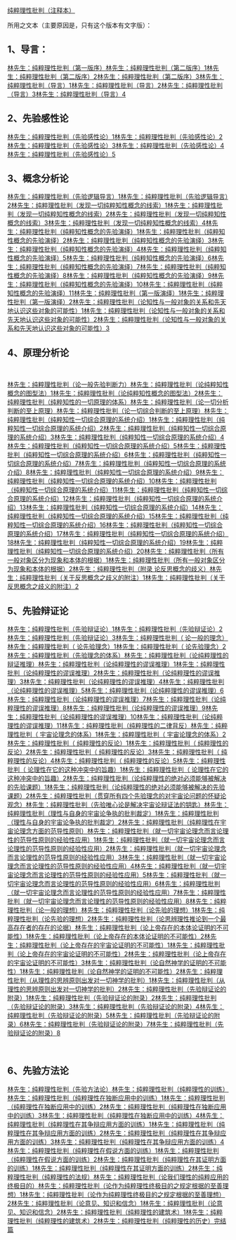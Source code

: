 <a href="https://link.zhihu.com/?target=https%3A//www.daocaorenshuwu.com/book/chuncuilixingpipan/" data-draft-node="block" data-draft-type="link-card" data-image="https://pic2.zhimg.com/v2-c08bcdd4d1d31c88d28662b80ec2b351_120x160.jpg" data-image-width="294" data-image-height="450" class=" wrap external" target="_blank" rel="nofollow noreferrer">纯粹理性批判（注释本）</a><p data-pid="-IOCklmz">所用之文本（主要原因是，只有这个版本有文字版）：</p><h2>1、导言：</h2><a href="https://zhuanlan.zhihu.com/p/98801171" data-draft-node="block" data-draft-type="link-card" data-image="https://pic4.zhimg.com/v2-819028097c1222ad33edb98dffb3b6b7_180x120.jpg" data-image-width="640" data-image-height="427" class="internal">林先生：纯粹理性批判（第一版序）</a><a href="https://zhuanlan.zhihu.com/p/99811597" data-draft-node="block" data-draft-type="link-card" data-image="https://pic4.zhimg.com/v2-819028097c1222ad33edb98dffb3b6b7_180x120.jpg" data-image-width="640" data-image-height="427" class="internal">林先生：纯粹理性批判（第二版序）1</a><a href="https://zhuanlan.zhihu.com/p/100619371" data-draft-node="block" data-draft-type="link-card" data-image="https://pic2.zhimg.com/v2-10e5097178cc0f8ef8478ed4f9995f35_180x120.jpg" data-image-width="640" data-image-height="427" class="internal">林先生：纯粹理性批判（第二版序）2</a><a href="https://zhuanlan.zhihu.com/p/100793915" data-draft-node="block" data-draft-type="link-card" data-image="https://pic2.zhimg.com/v2-10e5097178cc0f8ef8478ed4f9995f35_180x120.jpg" data-image-width="640" data-image-height="427" class="internal">林先生：纯粹理性批判（第二版序）3</a><a href="https://zhuanlan.zhihu.com/p/101149612" data-draft-node="block" data-draft-type="link-card" data-image="https://pic2.zhimg.com/v2-10e5097178cc0f8ef8478ed4f9995f35_180x120.jpg" data-image-width="640" data-image-height="427" class="internal">林先生：纯粹理性批判（导言）1</a><a href="https://zhuanlan.zhihu.com/p/101309903" data-draft-node="block" data-draft-type="link-card" data-image="https://pic2.zhimg.com/v2-10e5097178cc0f8ef8478ed4f9995f35_180x120.jpg" data-image-width="640" data-image-height="427" class="internal">林先生：纯粹理性批判（导言）2</a><a href="https://zhuanlan.zhihu.com/p/101528940" data-draft-node="block" data-draft-type="link-card" data-image="https://pic2.zhimg.com/v2-10e5097178cc0f8ef8478ed4f9995f35_180x120.jpg" data-image-width="640" data-image-height="427" class="internal">林先生：纯粹理性批判（导言）3</a><a href="https://zhuanlan.zhihu.com/p/101758368" data-draft-node="block" data-draft-type="link-card" data-image="https://pic2.zhimg.com/v2-10e5097178cc0f8ef8478ed4f9995f35_180x120.jpg" data-image-width="640" data-image-height="427" class="internal">林先生：纯粹理性批判（导言）4</a><h2>2、先验感性论</h2><a href="https://zhuanlan.zhihu.com/p/102010143" data-draft-node="block" data-draft-type="link-card" data-image="https://pic2.zhimg.com/v2-10e5097178cc0f8ef8478ed4f9995f35_180x120.jpg" data-image-width="640" data-image-height="427" class="internal">林先生：纯粹理性批判（先验感性论）1</a><a href="https://zhuanlan.zhihu.com/p/102179241" data-draft-node="block" data-draft-type="link-card" data-image="https://pic2.zhimg.com/v2-10e5097178cc0f8ef8478ed4f9995f35_180x120.jpg" data-image-width="640" data-image-height="427" class="internal">林先生：纯粹理性批判（先验感性论）2</a><a href="https://zhuanlan.zhihu.com/p/102303535" data-draft-node="block" data-draft-type="link-card" data-image="https://pic2.zhimg.com/v2-10e5097178cc0f8ef8478ed4f9995f35_180x120.jpg" data-image-width="640" data-image-height="427" class="internal">林先生：纯粹理性批判（先验感性论）3</a><a href="https://zhuanlan.zhihu.com/p/102400573" data-draft-node="block" data-draft-type="link-card" data-image="https://pic2.zhimg.com/v2-10e5097178cc0f8ef8478ed4f9995f35_180x120.jpg" data-image-width="640" data-image-height="427" class="internal">林先生：纯粹理性批判（先验感性论）4</a><a href="https://zhuanlan.zhihu.com/p/102557657" data-draft-node="block" data-draft-type="link-card" data-image="https://pic2.zhimg.com/v2-10e5097178cc0f8ef8478ed4f9995f35_180x120.jpg" data-image-width="640" data-image-height="427" class="internal">林先生：纯粹理性批判（先验感性论）5</a><h2>3、概念分析论</h2><a href="https://zhuanlan.zhihu.com/p/102730265" data-draft-node="block" data-draft-type="link-card" data-image="https://pic2.zhimg.com/v2-10e5097178cc0f8ef8478ed4f9995f35_180x120.jpg" data-image-width="640" data-image-height="427" class="internal">林先生：纯粹理性批判（先验逻辑导言）1</a><a href="https://zhuanlan.zhihu.com/p/102930330" data-draft-node="block" data-draft-type="link-card" data-image="https://pic2.zhimg.com/v2-10e5097178cc0f8ef8478ed4f9995f35_180x120.jpg" data-image-width="640" data-image-height="427" class="internal">林先生：纯粹理性批判（先验逻辑导言）2</a><a href="https://zhuanlan.zhihu.com/p/103099331" data-draft-node="block" data-draft-type="link-card" data-image="https://pic2.zhimg.com/v2-10e5097178cc0f8ef8478ed4f9995f35_180x120.jpg" data-image-width="640" data-image-height="427" class="internal">林先生：纯粹理性批判（发现一切纯粹知性概念的线索）1</a><a href="https://zhuanlan.zhihu.com/p/103260173" data-draft-node="block" data-draft-type="link-card" data-image="https://pic2.zhimg.com/v2-10e5097178cc0f8ef8478ed4f9995f35_180x120.jpg" data-image-width="640" data-image-height="427" class="internal">林先生：纯粹理性批判（发现一切纯粹知性概念的线索）2</a><a href="https://zhuanlan.zhihu.com/p/103372447" data-draft-node="block" data-draft-type="link-card" data-image="https://pic2.zhimg.com/v2-10e5097178cc0f8ef8478ed4f9995f35_180x120.jpg" data-image-width="640" data-image-height="427" class="internal">林先生：纯粹理性批判（发现一切纯粹知性概念的线索）3</a><a href="https://zhuanlan.zhihu.com/p/103485880" data-draft-node="block" data-draft-type="link-card" data-image="https://pic2.zhimg.com/v2-10e5097178cc0f8ef8478ed4f9995f35_180x120.jpg" data-image-width="640" data-image-height="427" class="internal">林先生：纯粹理性批判（发现一切纯粹知性概念的线索）4</a><a href="https://zhuanlan.zhihu.com/p/103595520" data-draft-node="block" data-draft-type="link-card" data-image="https://pic2.zhimg.com/v2-10e5097178cc0f8ef8478ed4f9995f35_180x120.jpg" data-image-width="640" data-image-height="427" class="internal">林先生：纯粹理性批判（纯粹知性概念的先验演绎）1</a><a href="https://zhuanlan.zhihu.com/p/103701523" data-draft-node="block" data-draft-type="link-card" data-image="https://pic2.zhimg.com/v2-10e5097178cc0f8ef8478ed4f9995f35_180x120.jpg" data-image-width="640" data-image-height="427" class="internal">林先生：纯粹理性批判（纯粹知性概念的先验演绎）2</a><a href="https://zhuanlan.zhihu.com/p/103789165" data-draft-node="block" data-draft-type="link-card" data-image="https://pic2.zhimg.com/v2-10e5097178cc0f8ef8478ed4f9995f35_180x120.jpg" data-image-width="640" data-image-height="427" class="internal">林先生：纯粹理性批判（纯粹知性概念的先验演绎）3</a><a href="https://zhuanlan.zhihu.com/p/103983276" data-draft-node="block" data-draft-type="link-card" data-image="https://pic2.zhimg.com/v2-10e5097178cc0f8ef8478ed4f9995f35_180x120.jpg" data-image-width="640" data-image-height="427" class="internal">林先生：纯粹理性批判（纯粹知性概念的先验演绎）4</a><a href="https://zhuanlan.zhihu.com/p/104046662" data-draft-node="block" data-draft-type="link-card" data-image="https://pic2.zhimg.com/v2-10e5097178cc0f8ef8478ed4f9995f35_180x120.jpg" data-image-width="640" data-image-height="427" class="internal">林先生：纯粹理性批判（纯粹知性概念的先验演绎）5</a><a href="https://zhuanlan.zhihu.com/p/104216863" data-draft-node="block" data-draft-type="link-card" data-image="https://pic2.zhimg.com/v2-10e5097178cc0f8ef8478ed4f9995f35_180x120.jpg" data-image-width="640" data-image-height="427" class="internal">林先生：纯粹理性批判（纯粹知性概念的先验演绎）6</a><a href="https://zhuanlan.zhihu.com/p/104307790" data-draft-node="block" data-draft-type="link-card" data-image="https://pic2.zhimg.com/v2-10e5097178cc0f8ef8478ed4f9995f35_180x120.jpg" data-image-width="640" data-image-height="427" class="internal">林先生：纯粹理性批判（纯粹知性概念的先验演绎）7</a><a href="https://zhuanlan.zhihu.com/p/104508386" data-draft-node="block" data-draft-type="link-card" data-image="https://pic2.zhimg.com/v2-10e5097178cc0f8ef8478ed4f9995f35_180x120.jpg" data-image-width="640" data-image-height="427" class="internal">林先生：纯粹理性批判（纯粹知性概念的先验演绎）8</a><a href="https://zhuanlan.zhihu.com/p/104620940" data-draft-node="block" data-draft-type="link-card" data-image="https://pic2.zhimg.com/v2-10e5097178cc0f8ef8478ed4f9995f35_180x120.jpg" data-image-width="640" data-image-height="427" class="internal">林先生：纯粹理性批判（纯粹知性概念的先验演绎）9</a><a href="https://zhuanlan.zhihu.com/p/104745654" data-draft-node="block" data-draft-type="link-card" data-image="https://pic2.zhimg.com/v2-10e5097178cc0f8ef8478ed4f9995f35_180x120.jpg" data-image-width="640" data-image-height="427" class="internal">林先生：纯粹理性批判（纯粹知性概念的先验演绎）10</a><a href="https://zhuanlan.zhihu.com/p/104901865" data-draft-node="block" data-draft-type="link-card" data-image="https://pic2.zhimg.com/v2-10e5097178cc0f8ef8478ed4f9995f35_180x120.jpg" data-image-width="640" data-image-height="427" class="internal">林先生：纯粹理性批判（纯粹知性概念的先验演绎）11</a><a href="https://zhuanlan.zhihu.com/p/166334175" data-draft-node="block" data-draft-type="link-card" data-image="https://pic1.zhimg.com/v2-aee740939184938312c6b58df458ea20_180x120.jpg" data-image-width="640" data-image-height="427" class="internal">林先生：纯粹理性批判（第一版演绎）1</a><a href="https://zhuanlan.zhihu.com/p/166648241" data-draft-node="block" data-draft-type="link-card" data-image="https://pic1.zhimg.com/v2-aee740939184938312c6b58df458ea20_180x120.jpg" data-image-width="640" data-image-height="427" class="internal">林先生：纯粹理性批判（第一版演绎）2</a><a href="https://zhuanlan.zhihu.com/p/168425314" data-draft-node="block" data-draft-type="link-card" data-image="https://pic1.zhimg.com/v2-aee740939184938312c6b58df458ea20_180x120.jpg" data-image-width="640" data-image-height="427" class="internal">林先生：纯粹理性批判（论知性与一般对象的关系和先天地认识这些对象的可能性）1</a><a href="https://zhuanlan.zhihu.com/p/172465039" data-draft-node="block" data-draft-type="link-card" data-image="https://pic1.zhimg.com/v2-aee740939184938312c6b58df458ea20_180x120.jpg" data-image-width="640" data-image-height="427" class="internal">林先生：纯粹理性批判（论知性与一般对象的关系和先天地认识这些对象的可能性）2</a><a href="https://zhuanlan.zhihu.com/p/174349752" data-draft-node="block" data-draft-type="link-card" data-image="https://pic1.zhimg.com/v2-aee740939184938312c6b58df458ea20_180x120.jpg" data-image-width="640" data-image-height="427" class="internal">林先生：纯粹理性批判（论知性与一般对象的关系和先天地认识这些对象的可能性）3</a><h2>4、原理分析论</h2><p class="ztext-empty-paragraph"><br/></p><a href="https://zhuanlan.zhihu.com/p/105081347" data-draft-node="block" data-draft-type="link-card" data-image="https://pic2.zhimg.com/v2-10e5097178cc0f8ef8478ed4f9995f35_180x120.jpg" data-image-width="640" data-image-height="427" class="internal">林先生：纯粹理性批判（论一般先验判断力）</a><a href="https://zhuanlan.zhihu.com/p/105262156" data-draft-node="block" data-draft-type="link-card" data-image="https://pic2.zhimg.com/v2-10e5097178cc0f8ef8478ed4f9995f35_180x120.jpg" data-image-width="640" data-image-height="427" class="internal">林先生：纯粹理性批判（论纯粹知性概念的图型法）1</a><a href="https://zhuanlan.zhihu.com/p/105454607" data-draft-node="block" data-draft-type="link-card" data-image="https://pic2.zhimg.com/v2-10e5097178cc0f8ef8478ed4f9995f35_180x120.jpg" data-image-width="640" data-image-height="427" class="internal">林先生：纯粹理性批判（论纯粹知性概念的图型法）2</a><a href="https://zhuanlan.zhihu.com/p/105628603" data-draft-node="block" data-draft-type="link-card" data-image="https://pic2.zhimg.com/v2-10e5097178cc0f8ef8478ed4f9995f35_180x120.jpg" data-image-width="640" data-image-height="427" class="internal">林先生：纯粹理性批判（纯粹知性的一切原理的体系）</a><a href="https://zhuanlan.zhihu.com/p/105924392" data-draft-node="block" data-draft-type="link-card" data-image="https://pic2.zhimg.com/v2-10e5097178cc0f8ef8478ed4f9995f35_180x120.jpg" data-image-width="640" data-image-height="427" class="internal">林先生：纯粹理性批判（论一切分析判断的至上原理）</a><a href="https://zhuanlan.zhihu.com/p/106098145" data-draft-node="block" data-draft-type="link-card" data-image="https://pic2.zhimg.com/v2-10e5097178cc0f8ef8478ed4f9995f35_180x120.jpg" data-image-width="640" data-image-height="427" class="internal">林先生：纯粹理性批判（论一切综合判断的至上原理）</a><a href="https://zhuanlan.zhihu.com/p/106306803" data-draft-node="block" data-draft-type="link-card" data-image="https://pic2.zhimg.com/v2-10e5097178cc0f8ef8478ed4f9995f35_180x120.jpg" data-image-width="640" data-image-height="427" class="internal">林先生：纯粹理性批判（纯粹知性一切综合原理的系统介绍）1</a><a href="https://zhuanlan.zhihu.com/p/106549257" data-draft-node="block" data-draft-type="link-card" data-image="https://pic2.zhimg.com/v2-10e5097178cc0f8ef8478ed4f9995f35_180x120.jpg" data-image-width="640" data-image-height="427" class="internal">林先生：纯粹理性批判（纯粹知性一切综合原理的系统介绍）2</a><a href="https://zhuanlan.zhihu.com/p/106749810" data-draft-node="block" data-draft-type="link-card" data-image="https://pic2.zhimg.com/v2-10e5097178cc0f8ef8478ed4f9995f35_180x120.jpg" data-image-width="640" data-image-height="427" class="internal">林先生：纯粹理性批判（纯粹知性一切综合原理的系统介绍）3</a><a href="https://zhuanlan.zhihu.com/p/106948006" data-draft-node="block" data-draft-type="link-card" data-image="https://pic2.zhimg.com/v2-10e5097178cc0f8ef8478ed4f9995f35_180x120.jpg" data-image-width="640" data-image-height="427" class="internal">林先生：纯粹理性批判（纯粹知性一切综合原理的系统介绍）4</a><a href="https://zhuanlan.zhihu.com/p/107113336" data-draft-node="block" data-draft-type="link-card" data-image="https://pic2.zhimg.com/v2-10e5097178cc0f8ef8478ed4f9995f35_180x120.jpg" data-image-width="640" data-image-height="427" class="internal">林先生：纯粹理性批判（纯粹知性一切综合原理的系统介绍）5</a><a href="https://zhuanlan.zhihu.com/p/107274579" data-draft-node="block" data-draft-type="link-card" data-image="https://pic2.zhimg.com/v2-10e5097178cc0f8ef8478ed4f9995f35_180x120.jpg" data-image-width="640" data-image-height="427" class="internal">林先生：纯粹理性批判（纯粹知性一切综合原理的系统介绍）6</a><a href="https://zhuanlan.zhihu.com/p/107462672" data-draft-node="block" data-draft-type="link-card" data-image="https://pic2.zhimg.com/v2-10e5097178cc0f8ef8478ed4f9995f35_180x120.jpg" data-image-width="640" data-image-height="427" class="internal">林先生：纯粹理性批判（纯粹知性一切综合原理的系统介绍）7</a><a href="https://zhuanlan.zhihu.com/p/107656879" data-draft-node="block" data-draft-type="link-card" data-image="https://pic2.zhimg.com/v2-10e5097178cc0f8ef8478ed4f9995f35_180x120.jpg" data-image-width="640" data-image-height="427" class="internal">林先生：纯粹理性批判（纯粹知性一切综合原理的系统介绍）8</a><a href="https://zhuanlan.zhihu.com/p/107867003" data-draft-node="block" data-draft-type="link-card" data-image="https://pic2.zhimg.com/v2-10e5097178cc0f8ef8478ed4f9995f35_180x120.jpg" data-image-width="640" data-image-height="427" class="internal">林先生：纯粹理性批判（纯粹知性一切综合原理的系统介绍）9</a><a href="https://zhuanlan.zhihu.com/p/108075193" data-draft-node="block" data-draft-type="link-card" data-image="https://pic2.zhimg.com/v2-10e5097178cc0f8ef8478ed4f9995f35_180x120.jpg" data-image-width="640" data-image-height="427" class="internal">林先生：纯粹理性批判（纯粹知性一切综合原理的系统介绍）10</a><a href="https://zhuanlan.zhihu.com/p/108490398" data-draft-node="block" data-draft-type="link-card" data-image="https://pic2.zhimg.com/v2-10e5097178cc0f8ef8478ed4f9995f35_180x120.jpg" data-image-width="640" data-image-height="427" class="internal">林先生：纯粹理性批判（纯粹知性一切综合原理的系统介绍）11</a><a href="https://zhuanlan.zhihu.com/p/108877004" data-draft-node="block" data-draft-type="link-card" data-image="https://pic2.zhimg.com/v2-10e5097178cc0f8ef8478ed4f9995f35_180x120.jpg" data-image-width="640" data-image-height="427" class="internal">林先生：纯粹理性批判（纯粹知性一切综合原理的系统介绍）12</a><a href="https://zhuanlan.zhihu.com/p/109533688" data-draft-node="block" data-draft-type="link-card" data-image="https://pic2.zhimg.com/v2-10e5097178cc0f8ef8478ed4f9995f35_180x120.jpg" data-image-width="640" data-image-height="427" class="internal">林先生：纯粹理性批判（纯粹知性一切综合原理的系统介绍）13</a><a href="https://zhuanlan.zhihu.com/p/109789284" data-draft-node="block" data-draft-type="link-card" data-image="https://pic2.zhimg.com/v2-10e5097178cc0f8ef8478ed4f9995f35_180x120.jpg" data-image-width="640" data-image-height="427" class="internal">林先生：纯粹理性批判（纯粹知性一切综合原理的系统介绍）14</a><a href="https://zhuanlan.zhihu.com/p/110398843" data-draft-node="block" data-draft-type="link-card" data-image="https://pic2.zhimg.com/v2-10e5097178cc0f8ef8478ed4f9995f35_180x120.jpg" data-image-width="640" data-image-height="427" class="internal">林先生：纯粹理性批判（纯粹知性一切综合原理的系统介绍）15</a><a href="https://zhuanlan.zhihu.com/p/110639518" data-draft-node="block" data-draft-type="link-card" data-image="https://pic2.zhimg.com/v2-10e5097178cc0f8ef8478ed4f9995f35_180x120.jpg" data-image-width="640" data-image-height="427" class="internal">林先生：纯粹理性批判（纯粹知性一切综合原理的系统介绍）16</a><a href="https://zhuanlan.zhihu.com/p/111123422" data-draft-node="block" data-draft-type="link-card" data-image="https://pic2.zhimg.com/v2-10e5097178cc0f8ef8478ed4f9995f35_180x120.jpg" data-image-width="640" data-image-height="427" class="internal">林先生：纯粹理性批判（纯粹知性一切综合原理的系统介绍）17</a><a href="https://zhuanlan.zhihu.com/p/111764454" data-draft-node="block" data-draft-type="link-card" data-image="https://pic2.zhimg.com/v2-10e5097178cc0f8ef8478ed4f9995f35_180x120.jpg" data-image-width="640" data-image-height="427" class="internal">林先生：纯粹理性批判（纯粹知性一切综合原理的系统介绍）18</a><a href="https://zhuanlan.zhihu.com/p/112006039" data-draft-node="block" data-draft-type="link-card" data-image="https://pic2.zhimg.com/v2-10e5097178cc0f8ef8478ed4f9995f35_180x120.jpg" data-image-width="640" data-image-height="427" class="internal">林先生：纯粹理性批判（纯粹知性一切综合原理的系统介绍）19</a><a href="https://zhuanlan.zhihu.com/p/112258250" data-draft-node="block" data-draft-type="link-card" data-image="https://pic2.zhimg.com/v2-10e5097178cc0f8ef8478ed4f9995f35_180x120.jpg" data-image-width="640" data-image-height="427" class="internal">林先生：纯粹理性批判（纯粹知性一切综合原理的系统介绍）20</a><a href="https://zhuanlan.zhihu.com/p/126305565" data-draft-node="block" data-draft-type="link-card" data-image="https://pic2.zhimg.com/v2-10e5097178cc0f8ef8478ed4f9995f35_180x120.jpg" data-image-width="640" data-image-height="427" class="internal">林先生：纯粹理性批判（所有一般对象区分为现象和本体的根据）1</a><a href="https://zhuanlan.zhihu.com/p/126700976" data-draft-node="block" data-draft-type="link-card" data-image="https://pic2.zhimg.com/v2-10e5097178cc0f8ef8478ed4f9995f35_180x120.jpg" data-image-width="640" data-image-height="427" class="internal">林先生：纯粹理性批判（所有一般对象区分为现象和本体的根据）2</a><a href="https://zhuanlan.zhihu.com/p/127294094" data-draft-node="block" data-draft-type="link-card" data-image="https://pic2.zhimg.com/v2-10e5097178cc0f8ef8478ed4f9995f35_180x120.jpg" data-image-width="640" data-image-height="427" class="internal">林先生：纯粹理性批判（附录 论反思概念的歧义）</a><a href="https://zhuanlan.zhihu.com/p/128060143" data-draft-node="block" data-draft-type="link-card" data-image="https://pic2.zhimg.com/v2-10e5097178cc0f8ef8478ed4f9995f35_180x120.jpg" data-image-width="640" data-image-height="427" class="internal">林先生：纯粹理性批判（关于反思概念之歧义的附注）1</a><a href="https://zhuanlan.zhihu.com/p/128646727" data-draft-node="block" data-draft-type="link-card" data-image="https://pic2.zhimg.com/v2-10e5097178cc0f8ef8478ed4f9995f35_180x120.jpg" data-image-width="640" data-image-height="427" class="internal">林先生：纯粹理性批判（关于反思概念之歧义的附注）2</a><h2>5、先验辩证论</h2><a href="https://zhuanlan.zhihu.com/p/141604881" data-draft-node="block" data-draft-type="link-card" data-image="https://pic3.zhimg.com/v2-59e3258eba8c6fefe4b5458aa3770782_180x120.jpg" data-image-width="640" data-image-height="427" class="internal">林先生：纯粹理性批判（先验辩证论）1</a><a href="https://zhuanlan.zhihu.com/p/141854138" data-draft-node="block" data-draft-type="link-card" data-image="https://pic3.zhimg.com/v2-59e3258eba8c6fefe4b5458aa3770782_180x120.jpg" data-image-width="640" data-image-height="427" class="internal">林先生：纯粹理性批判（先验辩证论）2</a><a href="https://zhuanlan.zhihu.com/p/142027079" data-draft-node="block" data-draft-type="link-card" data-image="https://pic3.zhimg.com/v2-59e3258eba8c6fefe4b5458aa3770782_180x120.jpg" data-image-width="640" data-image-height="427" class="internal">林先生：纯粹理性批判（先验辩证论）3</a><a href="https://zhuanlan.zhihu.com/p/142391160" data-draft-node="block" data-draft-type="link-card" data-image="https://pic3.zhimg.com/v2-59e3258eba8c6fefe4b5458aa3770782_180x120.jpg" data-image-width="640" data-image-height="427" class="internal">林先生：纯粹理性批判（ 论一般的理念）</a><a href="https://zhuanlan.zhihu.com/p/143104176" data-draft-node="block" data-draft-type="link-card" data-image="https://pic3.zhimg.com/v2-59e3258eba8c6fefe4b5458aa3770782_180x120.jpg" data-image-width="640" data-image-height="427" class="internal">林先生：纯粹理性批判（ 论先验理念）1</a><a href="https://zhuanlan.zhihu.com/p/143257537" data-draft-node="block" data-draft-type="link-card" data-image="https://pic3.zhimg.com/v2-59e3258eba8c6fefe4b5458aa3770782_180x120.jpg" data-image-width="640" data-image-height="427" class="internal">林先生：纯粹理性批判（ 论先验理念）2</a><a href="https://zhuanlan.zhihu.com/p/143532787" data-draft-node="block" data-draft-type="link-card" data-image="https://pic3.zhimg.com/v2-59e3258eba8c6fefe4b5458aa3770782_180x120.jpg" data-image-width="640" data-image-height="427" class="internal">林先生：纯粹理性批判（先验理念的体系）</a><a href="https://zhuanlan.zhihu.com/p/143769353" data-draft-node="block" data-draft-type="link-card" data-image="https://pic3.zhimg.com/v2-59e3258eba8c6fefe4b5458aa3770782_180x120.jpg" data-image-width="640" data-image-height="427" class="internal">林先生：纯粹理性批判（论纯粹理性的辩证推理）</a><a href="https://zhuanlan.zhihu.com/p/144333650" data-draft-node="block" data-draft-type="link-card" data-image="https://pic3.zhimg.com/v2-59e3258eba8c6fefe4b5458aa3770782_180x120.jpg" data-image-width="640" data-image-height="427" class="internal">林先生：纯粹理性批判（论纯粹理性的谬误推理）1</a><a href="https://zhuanlan.zhihu.com/p/144571006" data-draft-node="block" data-draft-type="link-card" data-image="https://pic3.zhimg.com/v2-59e3258eba8c6fefe4b5458aa3770782_180x120.jpg" data-image-width="640" data-image-height="427" class="internal">林先生：纯粹理性批判（论纯粹理性的谬误推理）2</a><a href="https://zhuanlan.zhihu.com/p/144757234" data-draft-node="block" data-draft-type="link-card" data-image="https://pic3.zhimg.com/v2-59e3258eba8c6fefe4b5458aa3770782_180x120.jpg" data-image-width="640" data-image-height="427" class="internal">林先生：纯粹理性批判（论纯粹理性的谬误推理）3</a><a href="https://zhuanlan.zhihu.com/p/145145703" data-draft-node="block" data-draft-type="link-card" data-image="https://pic3.zhimg.com/v2-59e3258eba8c6fefe4b5458aa3770782_180x120.jpg" data-image-width="640" data-image-height="427" class="internal">林先生：纯粹理性批判（论纯粹理性的谬误推理）4</a><a href="https://zhuanlan.zhihu.com/p/145910806" data-draft-node="block" data-draft-type="link-card" data-image="https://pic3.zhimg.com/v2-59e3258eba8c6fefe4b5458aa3770782_180x120.jpg" data-image-width="640" data-image-height="427" class="internal">林先生：纯粹理性批判（论纯粹理性的谬误推理）5</a><a href="https://zhuanlan.zhihu.com/p/146159544" data-draft-node="block" data-draft-type="link-card" data-image="https://pic3.zhimg.com/v2-59e3258eba8c6fefe4b5458aa3770782_180x120.jpg" data-image-width="640" data-image-height="427" class="internal">林先生：纯粹理性批判（论纯粹理性的谬误推理）6</a><a href="https://zhuanlan.zhihu.com/p/146353422" data-draft-node="block" data-draft-type="link-card" data-image="https://pic3.zhimg.com/v2-59e3258eba8c6fefe4b5458aa3770782_180x120.jpg" data-image-width="640" data-image-height="427" class="internal">林先生：纯粹理性批判（论纯粹理性的谬误推理）7</a><a href="https://zhuanlan.zhihu.com/p/146501107" data-draft-node="block" data-draft-type="link-card" data-image="https://pic3.zhimg.com/v2-59e3258eba8c6fefe4b5458aa3770782_180x120.jpg" data-image-width="640" data-image-height="427" class="internal">林先生：纯粹理性批判（论纯粹理性的谬误推理）8</a><a href="https://zhuanlan.zhihu.com/p/146743966" data-draft-node="block" data-draft-type="link-card" data-image="https://pic3.zhimg.com/v2-59e3258eba8c6fefe4b5458aa3770782_180x120.jpg" data-image-width="640" data-image-height="427" class="internal">林先生：纯粹理性批判（论纯粹理性的谬误推理）9</a><a href="https://zhuanlan.zhihu.com/p/147014232" data-draft-node="block" data-draft-type="link-card" data-image="https://pic3.zhimg.com/v2-59e3258eba8c6fefe4b5458aa3770782_180x120.jpg" data-image-width="640" data-image-height="427" class="internal">林先生：纯粹理性批判（论纯粹理性的谬误推理）10</a><a href="https://zhuanlan.zhihu.com/p/147335855" data-draft-node="block" data-draft-type="link-card" data-image="https://pic3.zhimg.com/v2-59e3258eba8c6fefe4b5458aa3770782_180x120.jpg" data-image-width="640" data-image-height="427" class="internal">林先生：纯粹理性批判（论纯粹理性的谬误推理）11</a><a href="https://zhuanlan.zhihu.com/p/147641538" data-draft-node="block" data-draft-type="link-card" data-image="https://pic3.zhimg.com/v2-59e3258eba8c6fefe4b5458aa3770782_180x120.jpg" data-image-width="640" data-image-height="427" class="internal">林先生：纯粹理性批判（纯粹理性的二律背反）</a><a href="https://zhuanlan.zhihu.com/p/147909978" data-draft-node="block" data-draft-type="link-card" data-image="https://pic3.zhimg.com/v2-59e3258eba8c6fefe4b5458aa3770782_180x120.jpg" data-image-width="640" data-image-height="427" class="internal">林先生：纯粹理性批判（ 宇宙论理念的体系）1</a><a href="https://zhuanlan.zhihu.com/p/148055728" data-draft-node="block" data-draft-type="link-card" data-image="https://pic3.zhimg.com/v2-59e3258eba8c6fefe4b5458aa3770782_180x120.jpg" data-image-width="640" data-image-height="427" class="internal">林先生：纯粹理性批判（ 宇宙论理念的体系）2</a><a href="https://zhuanlan.zhihu.com/p/148279503" data-draft-node="block" data-draft-type="link-card" data-image="https://pic3.zhimg.com/v2-59e3258eba8c6fefe4b5458aa3770782_180x120.jpg" data-image-width="640" data-image-height="427" class="internal">林先生：纯粹理性批判（ 纯粹理性的反论）1</a><a href="https://zhuanlan.zhihu.com/p/148408707" data-draft-node="block" data-draft-type="link-card" data-image="https://pic3.zhimg.com/v2-59e3258eba8c6fefe4b5458aa3770782_180x120.jpg" data-image-width="640" data-image-height="427" class="internal">林先生：纯粹理性批判（ 纯粹理性的反论）2</a><a href="https://zhuanlan.zhihu.com/p/148721448" data-draft-node="block" data-draft-type="link-card" data-image="https://pic3.zhimg.com/v2-59e3258eba8c6fefe4b5458aa3770782_180x120.jpg" data-image-width="640" data-image-height="427" class="internal">林先生：纯粹理性批判（ 纯粹理性的反论）3</a><a href="https://zhuanlan.zhihu.com/p/148967632" data-draft-node="block" data-draft-type="link-card" data-image="https://pic3.zhimg.com/v2-59e3258eba8c6fefe4b5458aa3770782_180x120.jpg" data-image-width="640" data-image-height="427" class="internal">林先生：纯粹理性批判（ 纯粹理性的反论）4</a><a href="https://zhuanlan.zhihu.com/p/149235176" data-draft-node="block" data-draft-type="link-card" data-image="https://pic1.zhimg.com/v2-aee740939184938312c6b58df458ea20_180x120.jpg" data-image-width="640" data-image-height="427" class="internal">林先生：纯粹理性批判（ 纯粹理性的反论）5</a><a href="https://zhuanlan.zhihu.com/p/149472077" data-draft-node="block" data-draft-type="link-card" data-image="https://pic1.zhimg.com/v2-aee740939184938312c6b58df458ea20_180x120.jpg" data-image-width="640" data-image-height="427" class="internal">林先生：纯粹理性批判（ 论理性在它的这种冲突中的旨趣）1</a><a href="https://zhuanlan.zhihu.com/p/149540113" data-draft-node="block" data-draft-type="link-card" data-image="https://pic1.zhimg.com/v2-aee740939184938312c6b58df458ea20_180x120.jpg" data-image-width="640" data-image-height="427" class="internal">林先生：纯粹理性批判（ 论理性在它的这种冲突中的旨趣）2</a><a href="https://zhuanlan.zhihu.com/p/149697733" data-draft-node="block" data-draft-type="link-card" data-image="https://pic3.zhimg.com/v2-59e3258eba8c6fefe4b5458aa3770782_180x120.jpg" data-image-width="640" data-image-height="427" class="internal">林先生：纯粹理性批判（论纯粹理性的绝对必须能够被解决的先验课题）1</a><a href="https://zhuanlan.zhihu.com/p/149831962" data-draft-node="block" data-draft-type="link-card" data-image="https://pic1.zhimg.com/v2-aee740939184938312c6b58df458ea20_180x120.jpg" data-image-width="640" data-image-height="427" class="internal">林先生：纯粹理性批判（论纯粹理性的绝对必须能够被解决的先验课题）2</a><a href="https://zhuanlan.zhihu.com/p/150084122" data-draft-node="block" data-draft-type="link-card" data-image="https://pic1.zhimg.com/v2-aee740939184938312c6b58df458ea20_180x120.jpg" data-image-width="640" data-image-height="427" class="internal">林先生：纯粹理性批判（贯穿所有四个先验理念的对宇宙论问题的怀疑论观念）</a><a href="https://zhuanlan.zhihu.com/p/150351260" data-draft-node="block" data-draft-type="link-card" data-image="https://pic1.zhimg.com/v2-aee740939184938312c6b58df458ea20_180x120.jpg" data-image-width="640" data-image-height="427" class="internal">林先生：纯粹理性批判（先验唯心论是解决宇宙论辩证法的钥匙）</a><a href="https://zhuanlan.zhihu.com/p/150577928" data-draft-node="block" data-draft-type="link-card" data-image="https://pic3.zhimg.com/v2-59e3258eba8c6fefe4b5458aa3770782_180x120.jpg" data-image-width="640" data-image-height="427" class="internal">林先生：纯粹理性批判（理性与自身的宇宙论争执的批判裁定）1</a><a href="https://zhuanlan.zhihu.com/p/150705373" data-draft-node="block" data-draft-type="link-card" data-image="https://pic3.zhimg.com/v2-59e3258eba8c6fefe4b5458aa3770782_180x120.jpg" data-image-width="640" data-image-height="427" class="internal">林先生：纯粹理性批判（理性与自身的宇宙论争执的批判裁定）2</a><a href="https://zhuanlan.zhihu.com/p/150864195" data-draft-node="block" data-draft-type="link-card" data-image="https://pic1.zhimg.com/v2-aee740939184938312c6b58df458ea20_180x120.jpg" data-image-width="640" data-image-height="427" class="internal">林先生：纯粹理性批判（纯粹理性在宇宙论理念方面的范导性原则）</a><a href="https://zhuanlan.zhihu.com/p/151028107" data-draft-node="block" data-draft-type="link-card" data-image="https://pic1.zhimg.com/v2-aee740939184938312c6b58df458ea20_180x120.jpg" data-image-width="640" data-image-height="427" class="internal">林先生：纯粹理性批判（就一切宇宙论理念而言论理性的范导性原则的经验性应用）1</a><a href="https://zhuanlan.zhihu.com/p/151394121" data-draft-node="block" data-draft-type="link-card" data-image="https://pic1.zhimg.com/v2-aee740939184938312c6b58df458ea20_180x120.jpg" data-image-width="640" data-image-height="427" class="internal">林先生：纯粹理性批判（就一切宇宙论理念而言论理性的范导性原则的经验性应用）2</a><a href="https://zhuanlan.zhihu.com/p/151809760" data-draft-node="block" data-draft-type="link-card" data-image="https://pic1.zhimg.com/v2-aee740939184938312c6b58df458ea20_180x120.jpg" data-image-width="640" data-image-height="427" class="internal">林先生：纯粹理性批判（就一切宇宙论理念而言论理性的范导性原则的经验性应用）3</a><a href="https://zhuanlan.zhihu.com/p/152203476" data-draft-node="block" data-draft-type="link-card" data-image="https://pic3.zhimg.com/v2-59e3258eba8c6fefe4b5458aa3770782_180x120.jpg" data-image-width="640" data-image-height="427" class="internal">林先生：纯粹理性批判（就一切宇宙论理念而言论理性的范导性原则的经验性应用）4</a><a href="https://zhuanlan.zhihu.com/p/152592635" data-draft-node="block" data-draft-type="link-card" data-image="https://pic1.zhimg.com/v2-aee740939184938312c6b58df458ea20_180x120.jpg" data-image-width="640" data-image-height="427" class="internal">林先生：纯粹理性批判（就一切宇宙论理念而言论理性的范导性原则的经验性应用）5</a><a href="https://zhuanlan.zhihu.com/p/154522115" data-draft-node="block" data-draft-type="link-card" data-image="https://pic3.zhimg.com/v2-59e3258eba8c6fefe4b5458aa3770782_180x120.jpg" data-image-width="640" data-image-height="427" class="internal">林先生：纯粹理性批判（就一切宇宙论理念而言论理性的范导性原则的经验性应用）6</a><a href="https://zhuanlan.zhihu.com/p/156086092" data-draft-node="block" data-draft-type="link-card" data-image="https://pic1.zhimg.com/v2-aee740939184938312c6b58df458ea20_180x120.jpg" data-image-width="640" data-image-height="427" class="internal">林先生：纯粹理性批判（就一切宇宙论理念而言论理性的范导性原则的经验性应用）7</a><a href="https://zhuanlan.zhihu.com/p/156867881" data-draft-node="block" data-draft-type="link-card" data-image="https://pic1.zhimg.com/v2-aee740939184938312c6b58df458ea20_180x120.jpg" data-image-width="640" data-image-height="427" class="internal">林先生：纯粹理性批判（就一切宇宙论理念而言论理性的范导性原则的经验性应用）8</a><a href="https://zhuanlan.zhihu.com/p/157319855" data-draft-node="block" data-draft-type="link-card" data-image="https://pic1.zhimg.com/v2-aee740939184938312c6b58df458ea20_180x120.jpg" data-image-width="640" data-image-height="427" class="internal">林先生：纯粹理性批判（论一般的理想）</a><a href="https://zhuanlan.zhihu.com/p/158781340" data-draft-node="block" data-draft-type="link-card" data-image="https://pic1.zhimg.com/v2-aee740939184938312c6b58df458ea20_180x120.jpg" data-image-width="640" data-image-height="427" class="internal">林先生：纯粹理性批判（论先验的理想）1</a><a href="https://zhuanlan.zhihu.com/p/158944606" data-draft-node="block" data-draft-type="link-card" data-image="https://pic1.zhimg.com/v2-aee740939184938312c6b58df458ea20_180x120.jpg" data-image-width="640" data-image-height="427" class="internal">林先生：纯粹理性批判（论先验的理想）2</a><a href="https://zhuanlan.zhihu.com/p/159193340" data-draft-node="block" data-draft-type="link-card" data-image="https://pic1.zhimg.com/v2-aee740939184938312c6b58df458ea20_180x120.jpg" data-image-width="640" data-image-height="427" class="internal">林先生：纯粹理性批判（论思辨理性推论到一个最高存在者的存在的论据）</a><a href="https://zhuanlan.zhihu.com/p/160160604" data-draft-node="block" data-draft-type="link-card" data-image="https://pic1.zhimg.com/v2-aee740939184938312c6b58df458ea20_180x120.jpg" data-image-width="640" data-image-height="427" class="internal">林先生：纯粹理性批判（论上帝存在的本体论证明的不可能性）1</a><a href="https://zhuanlan.zhihu.com/p/161047824" data-draft-node="block" data-draft-type="link-card" data-image="https://pic1.zhimg.com/v2-aee740939184938312c6b58df458ea20_180x120.jpg" data-image-width="640" data-image-height="427" class="internal">林先生：纯粹理性批判（论上帝存在的本体论证明的不可能性）2</a><a href="https://zhuanlan.zhihu.com/p/161350296" data-draft-node="block" data-draft-type="link-card" data-image="https://pic1.zhimg.com/v2-aee740939184938312c6b58df458ea20_180x120.jpg" data-image-width="640" data-image-height="427" class="internal">林先生：纯粹理性批判（论上帝存在的宇宙论证明的不可能性）1</a><a href="https://zhuanlan.zhihu.com/p/161533526" data-draft-node="block" data-draft-type="link-card" data-image="https://pic1.zhimg.com/v2-aee740939184938312c6b58df458ea20_180x120.jpg" data-image-width="640" data-image-height="427" class="internal">林先生：纯粹理性批判（论上帝存在的宇宙论证明的不可能性）2</a><a href="https://zhuanlan.zhihu.com/p/161699448" data-draft-node="block" data-draft-type="link-card" data-image="https://pic1.zhimg.com/v2-aee740939184938312c6b58df458ea20_180x120.jpg" data-image-width="640" data-image-height="427" class="internal">林先生：纯粹理性批判（论上帝存在的宇宙论证明的不可能性）3</a><a href="https://zhuanlan.zhihu.com/p/161940130" data-draft-node="block" data-draft-type="link-card" data-image="https://pic1.zhimg.com/v2-aee740939184938312c6b58df458ea20_180x120.jpg" data-image-width="640" data-image-height="427" class="internal">林先生：纯粹理性批判（论自然神学的证明的不可能性）1</a><a href="https://zhuanlan.zhihu.com/p/162975655" data-draft-node="block" data-draft-type="link-card" data-image="https://pic1.zhimg.com/v2-aee740939184938312c6b58df458ea20_180x120.jpg" data-image-width="640" data-image-height="427" class="internal">林先生：纯粹理性批判（论自然神学的证明的不可能性）2</a><a href="https://zhuanlan.zhihu.com/p/163252536" data-draft-node="block" data-draft-type="link-card" data-image="https://pic1.zhimg.com/v2-aee740939184938312c6b58df458ea20_180x120.jpg" data-image-width="640" data-image-height="427" class="internal">林先生：纯粹理性批判（从理性的思辨原则出发对一切神学的批判）1</a><a href="https://zhuanlan.zhihu.com/p/163499622" data-draft-node="block" data-draft-type="link-card" data-image="https://pic1.zhimg.com/v2-aee740939184938312c6b58df458ea20_180x120.jpg" data-image-width="640" data-image-height="427" class="internal">林先生：纯粹理性批判（从理性的思辨原则出发对一切神学的批判）2</a><a href="https://zhuanlan.zhihu.com/p/163685606" data-draft-node="block" data-draft-type="link-card" data-image="https://pic1.zhimg.com/v2-aee740939184938312c6b58df458ea20_180x120.jpg" data-image-width="640" data-image-height="427" class="internal">林先生：纯粹理性批判（先验辩证论的附录）1</a><a href="https://zhuanlan.zhihu.com/p/163830482" data-draft-node="block" data-draft-type="link-card" data-image="https://pic1.zhimg.com/v2-aee740939184938312c6b58df458ea20_180x120.jpg" data-image-width="640" data-image-height="427" class="internal">林先生：纯粹理性批判（先验辩证论的附录）2</a><a href="https://zhuanlan.zhihu.com/p/164596950" data-draft-node="block" data-draft-type="link-card" data-image="https://pic1.zhimg.com/v2-aee740939184938312c6b58df458ea20_180x120.jpg" data-image-width="640" data-image-height="427" class="internal">林先生：纯粹理性批判（先验辩证论的附录）3</a><a href="https://zhuanlan.zhihu.com/p/164856015" data-draft-node="block" data-draft-type="link-card" data-image="https://pic1.zhimg.com/v2-aee740939184938312c6b58df458ea20_180x120.jpg" data-image-width="640" data-image-height="427" class="internal">林先生：纯粹理性批判（先验辩证论的附录）4</a><a href="https://zhuanlan.zhihu.com/p/165115630" data-draft-node="block" data-draft-type="link-card" data-image="https://pic1.zhimg.com/v2-aee740939184938312c6b58df458ea20_180x120.jpg" data-image-width="640" data-image-height="427" class="internal">林先生：纯粹理性批判（先验辩证论的附录）5</a><a href="https://zhuanlan.zhihu.com/p/165374921" data-draft-node="block" data-draft-type="link-card" data-image="https://pic1.zhimg.com/v2-aee740939184938312c6b58df458ea20_180x120.jpg" data-image-width="640" data-image-height="427" class="internal">林先生：纯粹理性批判（先验辩证论的附录）6</a><a href="https://zhuanlan.zhihu.com/p/165922396" data-draft-node="block" data-draft-type="link-card" data-image="https://pic1.zhimg.com/v2-aee740939184938312c6b58df458ea20_180x120.jpg" data-image-width="640" data-image-height="427" class="internal">林先生：纯粹理性批判（先验辩证论的附录）7</a><a href="https://zhuanlan.zhihu.com/p/166110997" data-draft-node="block" data-draft-type="link-card" data-image="https://pic1.zhimg.com/v2-aee740939184938312c6b58df458ea20_180x120.jpg" data-image-width="640" data-image-height="427" class="internal">林先生：纯粹理性批判（先验辩证论的附录）8</a><p class="ztext-empty-paragraph"><br/></p><h2>6、先验方法论</h2><a href="https://zhuanlan.zhihu.com/p/176920232" data-draft-node="block" data-draft-type="link-card" data-image="https://pic1.zhimg.com/v2-aee740939184938312c6b58df458ea20_180x120.jpg" data-image-width="640" data-image-height="427" class="internal">林先生：纯粹理性批判（先验方法论）</a><a href="https://zhuanlan.zhihu.com/p/179252074" data-draft-node="block" data-draft-type="link-card" data-image="https://pic1.zhimg.com/v2-aee740939184938312c6b58df458ea20_180x120.jpg" data-image-width="640" data-image-height="427" class="internal">林先生：纯粹理性批判（纯粹理性的训练）</a><a href="https://zhuanlan.zhihu.com/p/180492415" data-draft-node="block" data-draft-type="link-card" data-image="https://pic1.zhimg.com/v2-aee740939184938312c6b58df458ea20_180x120.jpg" data-image-width="640" data-image-height="427" class="internal">林先生：纯粹理性批判（纯粹理性在独断应用中的训练）1</a><a href="https://zhuanlan.zhihu.com/p/181679182" data-draft-node="block" data-draft-type="link-card" data-image="https://pic3.zhimg.com/v2-59e3258eba8c6fefe4b5458aa3770782_180x120.jpg" data-image-width="640" data-image-height="427" class="internal">林先生：纯粹理性批判（纯粹理性在独断应用中的训练）2</a><a href="https://zhuanlan.zhihu.com/p/183179281" data-draft-node="block" data-draft-type="link-card" data-image="https://pic3.zhimg.com/v2-59e3258eba8c6fefe4b5458aa3770782_180x120.jpg" data-image-width="640" data-image-height="427" class="internal">林先生：纯粹理性批判（纯粹理性在独断应用中的训练）3</a><a href="https://zhuanlan.zhihu.com/p/183933955" data-draft-node="block" data-draft-type="link-card" data-image="https://pic3.zhimg.com/v2-59e3258eba8c6fefe4b5458aa3770782_180x120.jpg" data-image-width="640" data-image-height="427" class="internal">林先生：纯粹理性批判（纯粹理性在独断应用中的训练）4</a><a href="https://zhuanlan.zhihu.com/p/184991215" data-draft-node="block" data-draft-type="link-card" data-image="https://pic3.zhimg.com/v2-59e3258eba8c6fefe4b5458aa3770782_180x120.jpg" data-image-width="640" data-image-height="427" class="internal">林先生：纯粹理性批判（纯粹理性在其争辩应用方面的训练）1</a><a href="https://zhuanlan.zhihu.com/p/187525662" data-draft-node="block" data-draft-type="link-card" data-image="https://pic3.zhimg.com/v2-59e3258eba8c6fefe4b5458aa3770782_180x120.jpg" data-image-width="640" data-image-height="427" class="internal">林先生：纯粹理性批判（纯粹理性在其争辩应用方面的训练）2</a><a href="https://zhuanlan.zhihu.com/p/188706910" data-draft-node="block" data-draft-type="link-card" data-image="https://pic1.zhimg.com/v2-aee740939184938312c6b58df458ea20_180x120.jpg" data-image-width="640" data-image-height="427" class="internal">林先生：纯粹理性批判（纯粹理性在其争辩应用方面的训练）3</a><a href="https://zhuanlan.zhihu.com/p/190202828" data-draft-node="block" data-draft-type="link-card" data-image="https://pic1.zhimg.com/v2-aee740939184938312c6b58df458ea20_180x120.jpg" data-image-width="640" data-image-height="427" class="internal">林先生：纯粹理性批判（纯粹理性在其争辩应用方面的训练）4</a><a href="https://zhuanlan.zhihu.com/p/191584362" data-draft-node="block" data-draft-type="link-card" data-image="https://pic1.zhimg.com/v2-aee740939184938312c6b58df458ea20_180x120.jpg" data-image-width="640" data-image-height="427" class="internal">林先生：纯粹理性批判（纯粹理性在假说方面的训练）1</a><a href="https://zhuanlan.zhihu.com/p/192872893" data-draft-node="block" data-draft-type="link-card" data-image="https://pic1.zhimg.com/v2-aee740939184938312c6b58df458ea20_180x120.jpg" data-image-width="640" data-image-height="427" class="internal">林先生：纯粹理性批判（纯粹理性在假说方面的训练）2</a><a href="https://zhuanlan.zhihu.com/p/194320718" data-draft-node="block" data-draft-type="link-card" data-image="https://pic1.zhimg.com/v2-aee740939184938312c6b58df458ea20_180x120.jpg" data-image-width="640" data-image-height="427" class="internal">林先生：纯粹理性批判（纯粹理性在其证明方面的训练）1</a><a href="https://zhuanlan.zhihu.com/p/196511748" data-draft-node="block" data-draft-type="link-card" data-image="https://pic1.zhimg.com/v2-aee740939184938312c6b58df458ea20_180x120.jpg" data-image-width="640" data-image-height="427" class="internal">林先生：纯粹理性批判（纯粹理性在其证明方面的训练）2</a><a href="https://zhuanlan.zhihu.com/p/196726798" data-draft-node="block" data-draft-type="link-card" data-image="https://pic1.zhimg.com/v2-aee740939184938312c6b58df458ea20_180x120.jpg" data-image-width="640" data-image-height="427" class="internal">林先生：纯粹理性批判（纯粹理性的法规）</a><a href="https://zhuanlan.zhihu.com/p/197344073" data-draft-node="block" data-draft-type="link-card" data-image="https://pic1.zhimg.com/v2-aee740939184938312c6b58df458ea20_180x120.jpg" data-image-width="640" data-image-height="427" class="internal">林先生：纯粹理性批判（论我们理性的纯粹应用的终极目的）</a><a href="https://zhuanlan.zhihu.com/p/199101016" data-draft-node="block" data-draft-type="link-card" data-image="https://pic1.zhimg.com/v2-aee740939184938312c6b58df458ea20_180x120.jpg" data-image-width="640" data-image-height="427" class="internal">林先生：纯粹理性批判（论作为纯粹理性终极目的之规定根据的至善理想）1</a><a href="https://zhuanlan.zhihu.com/p/200869467" data-draft-node="block" data-draft-type="link-card" data-image="https://pic1.zhimg.com/v2-aee740939184938312c6b58df458ea20_180x120.jpg" data-image-width="640" data-image-height="427" class="internal">林先生：纯粹理性批判（论作为纯粹理性终极目的之规定根据的至善理想）2</a><a href="https://zhuanlan.zhihu.com/p/202908443" data-draft-node="block" data-draft-type="link-card" data-image="https://pic1.zhimg.com/v2-aee740939184938312c6b58df458ea20_180x120.jpg" data-image-width="640" data-image-height="427" class="internal">林先生：纯粹理性批判（论意见、知识和信念）1</a><a href="https://zhuanlan.zhihu.com/p/205174230" data-draft-node="block" data-draft-type="link-card" data-image="https://pic1.zhimg.com/v2-aee740939184938312c6b58df458ea20_180x120.jpg" data-image-width="640" data-image-height="427" class="internal">林先生：纯粹理性批判（论意见、知识和信念）2</a><a href="https://zhuanlan.zhihu.com/p/206554798" data-draft-node="block" data-draft-type="link-card" data-image="https://pic1.zhimg.com/v2-aee740939184938312c6b58df458ea20_180x120.jpg" data-image-width="640" data-image-height="427" class="internal">林先生：纯粹理性批判（纯粹理性的建筑术）1</a><a href="https://zhuanlan.zhihu.com/p/208519363" data-draft-node="block" data-draft-type="link-card" data-image="https://pic1.zhimg.com/v2-aee740939184938312c6b58df458ea20_180x120.jpg" data-image-width="640" data-image-height="427" class="internal">林先生：纯粹理性批判（纯粹理性的建筑术）2</a><a href="https://zhuanlan.zhihu.com/p/208644366" data-draft-node="block" data-draft-type="link-card" data-image="https://pic1.zhimg.com/v2-aee740939184938312c6b58df458ea20_180x120.jpg" data-image-width="640" data-image-height="427" class="internal">林先生：纯粹理性批判（纯粹理性的历史）完结篇</a><p></p>